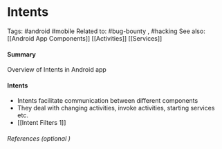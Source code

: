 # Intents
Tags: #android #mobile 
Related to: #bug-bounty , #hacking
See also: [[Android App Components]] [[Activities]] [[Services]]

#### Summary
Overview of Intents in Android app

#### Intents
- Intents facilitate communication between different components
- They deal with changing activities, invoke activities, starting services etc.
- [[Intent Filters 1]]

###### References  (optional )